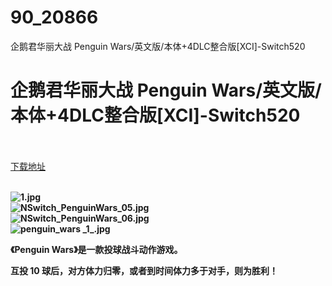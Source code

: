 # 90_20866
企鹅君华丽大战 Penguin Wars/英文版/本体+4DLC整合版[XCI]-Switch520
# 企鹅君华丽大战 Penguin Wars/英文版/本体+4DLC整合版[XCI]-Switch520
 <br/></br>
[下载地址](https://www.switch520.cc/article/20866 "下载地址")
<br/></br>

<p><strong><img title="1.jpg" src="https://www.switch520.cc/muke_img/2021_07_31_7ab80748176a5.jpg" alt="1.jpg"></strong><br>
<strong><img title="NSwitch_PenguinWars_05.jpg" src="https://www.switch520.cc/muke_img/2021_07_31_d1b439bcdddb7.jpg" alt="NSwitch_PenguinWars_05.jpg"></strong><br>
<strong><img title="NSwitch_PenguinWars_06.jpg" src="https://www.switch520.cc/muke_img/2021_07_31_336bf6a7ec261.jpg" alt="NSwitch_PenguinWars_06.jpg"></strong><br>
<strong><img title="penguin_wars _1_.jpg" src="https://www.switch520.cc/muke_img/2021_07_31_bd8cfa653d60b.jpg" alt="penguin_wars _1_.jpg">&nbsp;</strong></p>
<p><strong>《Penguin Wars》是一款投球战斗动作游戏。</strong></p>
<p><strong>互投 10 球后，对方体力归零，或者到时间体力多于对手，则为胜利！</strong></p>
<p>&nbsp;</p>
